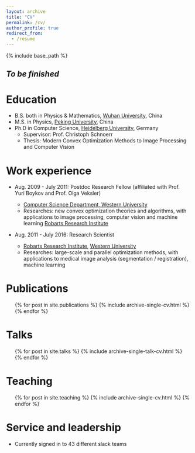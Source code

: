 ```yaml
---
layout: archive
title: "CV"
permalink: /cv/
author_profile: true
redirect_from:
  - /resume
---
```


{% include base_path %}

***To be finished***
------

Education
======
* B.S. both in Physics & Mathematics, [Wuhan University](http://www.whu.edu.cn/), China
* M.S. in Physics, [Peking University](http://www.pku.edu.cn/), China
* Ph.D in Computer Science, [Heidelberg University](http://www.uni-heidelberg.de/), Germany
  * Supervisor: Prof. Christoph Schnoerr
  * Thesis: Modern Convex Optimization Methods to Image Processing and Computer Vision 

Work experience
======
* Aug. 2009 - July 2011: Postdoc Research Fellow (affiliated with Prof. Yuri Boykov and Prof. Olga Veksler)
  * [Computer Science Department, Western University](http://csd.uwo.ca/)
  * Researches: new convex optimization theories and algorithms, with applications to image processing, computer vision and machine learning [Robarts Research Institute](http://www.robarts.ca/)

* Aug. 2011 - July 2016: Research Scientist
  * [Robarts Research Institute](http://www.robarts.ca/), [Western University](http://www.uwo.ca/)
  * Researches: large-scale and parallel optimization methods, with applications to medical image analysis (segmentation / registration), machine learning

Publications
======
  <ul>{% for post in site.publications %}
    {% include archive-single-cv.html %}
  {% endfor %}</ul>
  
Talks
======
  <ul>{% for post in site.talks %}
    {% include archive-single-talk-cv.html %}
  {% endfor %}</ul>
  
Teaching
======
  <ul>{% for post in site.teaching %}
    {% include archive-single-cv.html %}
  {% endfor %}</ul>
  
Service and leadership
======
* Currently signed in to 43 different slack teams
